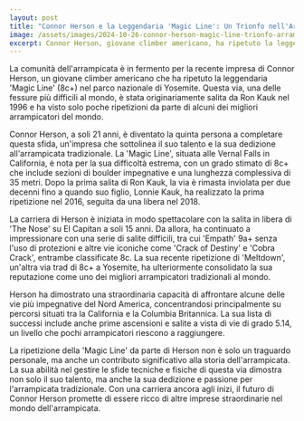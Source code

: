 ```yaml
---
layout: post
title: "Connor Herson e la Leggendaria 'Magic Line': Un Trionfo nell'Arrampicata Trad"
image: /assets/images/2024-10-26-connor-herson-magic-line-trionfo-arrampicata-trad.webp
excerpt: Connor Herson, giovane climber americano, ha ripetuto la leggendaria 'Magic Line' (8c+) a Yosemite, consolidando la sua reputazione nell'arrampicata tradizionale.
---
```

La comunità dell'arrampicata è in fermento per la recente impresa di Connor Herson, un giovane climber americano che ha ripetuto la leggendaria 'Magic Line' (8c+) nel parco nazionale di Yosemite. Questa via, una delle fessure più difficili al mondo, è stata originariamente salita da Ron Kauk nel 1996 e ha visto solo poche ripetizioni da parte di alcuni dei migliori arrampicatori del mondo.

Connor Herson, a soli 21 anni, è diventato la quinta persona a completare questa sfida, un'impresa che sottolinea il suo talento e la sua dedizione all'arrampicata tradizionale. La 'Magic Line', situata alle Vernal Falls in California, è nota per la sua difficoltà estrema, con un grado stimato di 8c+ che include sezioni di boulder impegnative e una lunghezza complessiva di 35 metri. Dopo la prima salita di Ron Kauk, la via è rimasta inviolata per due decenni fino a quando suo figlio, Lonnie Kauk, ha realizzato la prima ripetizione nel 2016, seguita da una libera nel 2018.

La carriera di Herson è iniziata in modo spettacolare con la salita in libera di 'The Nose' su El Capitan a soli 15 anni. Da allora, ha continuato a impressionare con una serie di salite difficili, tra cui 'Empath' 9a+ senza l'uso di protezioni e altre vie iconiche come 'Crack of Destiny' e 'Cobra Crack', entrambe classificate 8c. La sua recente ripetizione di 'Meltdown', un'altra via trad di 8c+ a Yosemite, ha ulteriormente consolidato la sua reputazione come uno dei migliori arrampicatori tradizionali al mondo.

Herson ha dimostrato una straordinaria capacità di affrontare alcune delle vie più impegnative del Nord America, concentrandosi principalmente su percorsi situati tra la California e la Columbia Britannica. La sua lista di successi include anche prime ascensioni e salite a vista di vie di grado 5.14, un livello che pochi arrampicatori riescono a raggiungere.

La ripetizione della 'Magic Line' da parte di Herson non è solo un traguardo personale, ma anche un contributo significativo alla storia dell'arrampicata. La sua abilità nel gestire le sfide tecniche e fisiche di questa via dimostra non solo il suo talento, ma anche la sua dedizione e passione per l'arrampicata tradizionale. Con una carriera ancora agli inizi, il futuro di Connor Herson promette di essere ricco di altre imprese straordinarie nel mondo dell'arrampicata.
